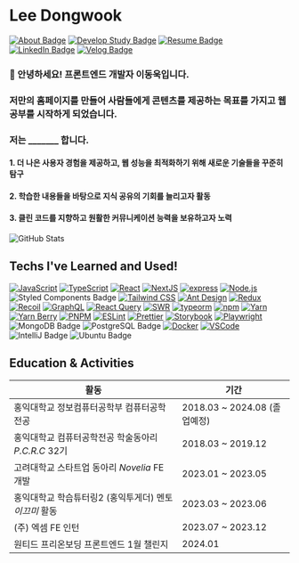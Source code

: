 # Lee Dongwook
[![About Badge](https://img.shields.io/badge/AboutMe-000000?style=flat&logo=AboutMe&logoColor=white)](https://about-dong-wook.vercel.app)
[![Develop Study Badge](https://img.shields.io/badge/DevelopStudy-000000?style=flat&logo=AboutMe&logoColor=white)](https://frontend-study-hazel.vercel.app/)
[![Resume Badge](https://img.shields.io/badge/notion-D3D3D3?style=flat&logo=notion&logoColor=white)](https://zigzag-citrus-12b.notion.site/cbebb0f2e3634f409ab5267485e3bc86?pvs=4)
[![LinkedIn Badge](http://img.shields.io/badge/-LinkedIn-0072b1?style=flat&logo=linkedin&link=https://www.linkedin.com/in/dong-wook-lee-1095112a0/)](https://www.linkedin.com/in/dong-wook-lee-1095112a0/)
[![Velog Badge](http://img.shields.io/badge/-Velog-20c997?style=flat&link=https://velog.io/@dlehddnr99/)](https://velog.io/@dlehddnr99/)

### 👋 안녕하세요! 프론트엔드 개발자 이동욱입니다.   
### 저만의 홈페이지를 만들어 사람들에게 콘텐츠를 제공하는 목표를 가지고 웹 공부를 시작하게 되었습니다.

### 저는 _______ 합니다.

#### 1. 더 나은 사용자 경험을 제공하고, 웹 성능을 최적화하기 위해 새로운 기술들을 꾸준히 탐구
#### 2. 학습한 내용들을 바탕으로 지식 공유의 기회를 늘리고자 활동
#### 3. 클린 코드를 지향하고 원활한 커뮤니케이션 능력을 보유하고자 노력



![GitHub Stats](https://github-readme-stats.vercel.app/api?username=Lee-Dongwook&theme=tokyonight)



## Techs I've Learned and Used!
[![JavaScript](https://img.shields.io/badge/JavaScript-%23F7DF1E?style=flat&logo=javascript&logoColor=black)](https://developer.mozilla.org/en-US/docs/Web/JavaScript)
[![TypeScript](https://img.shields.io/badge/TypeScript-%233178C6?style=flat&logo=typescript&logoColor=white)](https://www.typescriptlang.org/)
[![React](https://img.shields.io/badge/React-%2361DAFB?style=flat&logo=react&logoColor=white)](https://reactjs.org/)
[![NextJS](https://img.shields.io/badge/Next.js-%23000000?style=flat&logo=next.js&logoColor=white)](https://nextjs.org/)
[![express](https://img.shields.io/badge/express-green?style=flat&logo=express&logoColor=white)](https://www.npmjs.com/package/express)
[![Node.js](https://img.shields.io/badge/Node.js-43853D?style=flat&logo=node.js&logoColor=white)](https://nodejs.org/)
![Styled Components Badge](https://img.shields.io/badge/styled%20components-DB7093?style=flat-square&logo=styled-components&logoColor=white)
[![Tailwind CSS](https://img.shields.io/badge/Tailwind_CSS-%231a202c?style=flat&logo=tailwind-css&logoColor=white)](https://tailwindcss.com/)
[![Ant Design](https://img.shields.io/badge/Ant_Design-%230170FE?style=flat&logo=ant-design&logoColor=white)](https://ant.design/)
[![Redux](https://img.shields.io/badge/Redux-%23764ABC?style=flat&logo=redux&logoColor=white)](https://redux.js.org/)
[![Recoil](https://img.shields.io/badge/Recoil-%2384BCD8?style=flat&logo=recoil&logoColor=white)](https://recoiljs.org/)
[![GraphQL](https://img.shields.io/badge/GraphQL-%23E10098?style=flat&logo=graphql&logoColor=white)](https://graphql.org/)
[![React Query](https://img.shields.io/badge/React_Query-%2385d0d3?style=flat&logo=react-query&logoColor=white)](https://react-query.tanstack.com/)
[![SWR](https://img.shields.io/badge/SWR-%23000000?style=flat&logo=vercel&logoColor=white)](https://swr.vercel.app/)
[![typeorm](https://img.shields.io/badge/typeorm-red?style=flat&logo=typeorm&logoColor=white)](https://www.npmjs.com/package/typeorm)
[![npm](https://img.shields.io/badge/npm-%23CB3837?style=flat&logo=npm&logoColor=white)](https://www.npmjs.com/)
[![Yarn](https://img.shields.io/badge/Yarn-%232C8EBB?style=flat&logo=yarn&logoColor=white)](https://yarnpkg.com/)
[![Yarn Berry](https://img.shields.io/badge/Yarn_Berry-%232C8EBB?style=flat&logo=yarn&logoColor=white)](https://yarnpkg.com/features/berry)
[![PNPM](https://img.shields.io/badge/PNPM-%23F53838?style=flat&logo=pnpm&logoColor=white)](https://pnpm.io/)
[![ESLint](https://img.shields.io/badge/ESLint-%234B32C3?style=flat&logo=eslint&logoColor=white)](https://eslint.org/)
[![Prettier](https://img.shields.io/badge/Prettier-%231A2B34?style=flat&logo=prettier&logoColor=white)](https://prettier.io/)
[![Storybook](https://img.shields.io/badge/Storybook-%23FF4785?style=flat&logo=storybook&logoColor=white)](https://storybook.js.org/)
[![Playwright](https://img.shields.io/badge/Playwright-%231099FF?style=flat&logo=playwright&logoColor=white)](https://playwright.dev/)
![MongoDB Badge](https://img.shields.io/badge/MongoDB-47A248?style=flat-square&logo=MongoDB&logoColor=white)
![PostgreSQL Badge](https://img.shields.io/badge/PostgreSQL-336791?style=flat-square&logo=PostgreSQL&logoColor=white)
[![Docker](https://img.shields.io/badge/Docker-%232496ED?style=flat&logo=docker&logoColor=white)](https://www.docker.com/)
[![VSCode](https://img.shields.io/badge/VS_Code-%23007ACC?style=flat&logo=visual-studio-code&logoColor=white)](https://code.visualstudio.com/)
![IntelliJ Badge](https://img.shields.io/badge/IntelliJ%20IDEA-000000?style=flat-square&logo=IntelliJ%20IDEA&logoColor=white)
![Ubuntu Badge](https://img.shields.io/badge/Ubuntu-E95420?style=flat-square&logo=Ubuntu&logoColor=white)


## Education & Activities

| 활동                                      | 기간                    |
|-------------------------------------------|-------------------------|
| 홍익대학교 정보컴퓨터공학부 컴퓨터공학전공    | 2018.03 ~ 2024.08 (졸업예정) |
| 홍익대학교 컴퓨터공학전공 학술동아리 _P.C.R.C_ 32기 | 2018.03 ~ 2019.12        |
| 고려대학교 스타트업 동아리 _Novelia_ FE 개발 | 2023.01 ~ 2023.05        |
| 홍익대학교 학습튜터링2 (홍익투게더) 멘토 _이끄미_ 활동 | 2023.03 ~ 2023.06   |
| (주) 엑셈 FE 인턴                           | 2023.07 ~ 2023.12        |
| 원티드 프리온보딩 프론트엔드 1월 챌린지     | 2024.01                  |

